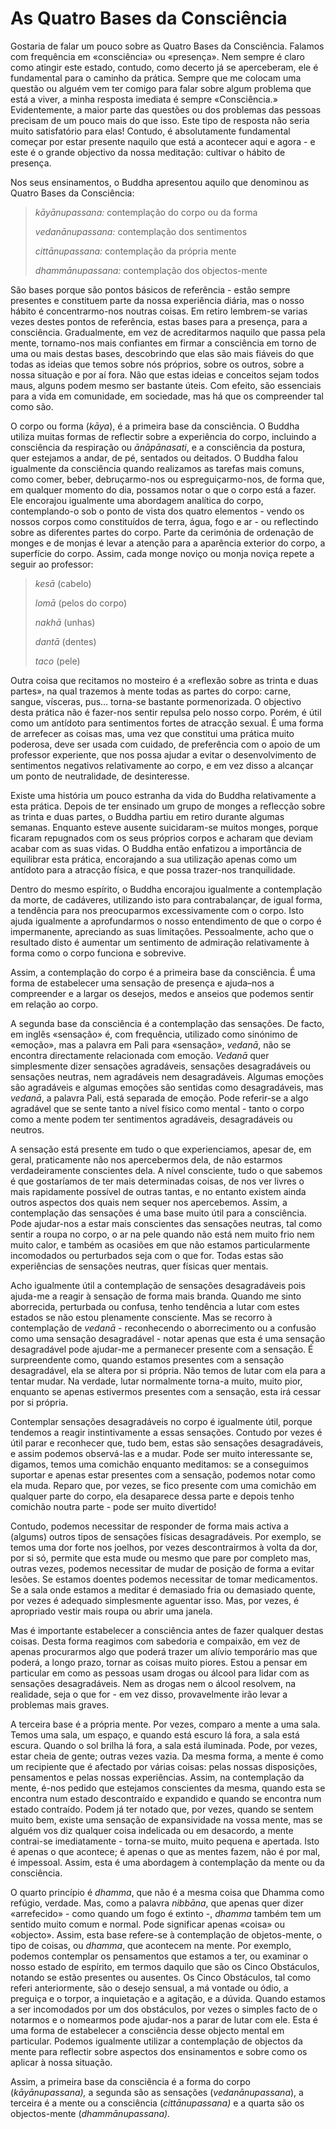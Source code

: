 As Quatro Bases da Consciência
==============================

Gostaria de falar um pouco sobre as Quatro Bases da Consciência. Falamos
com frequência em «consciência» ou «presença». Nem sempre é claro como
atingir este estado, contudo, como decerto já se aperceberam, ele é
fundamental para o caminho da prática. Sempre que me colocam uma questão
ou alguém vem ter comigo para falar sobre algum problema que está a
viver, a minha resposta imediata é sempre «Consciência.» Evidentemente,
a maior parte das questões ou dos problemas das pessoas precisam de um
pouco mais do que isso. Este tipo de resposta não seria muito
satisfatório para elas! Contudo, é absolutamente fundamental começar por
estar presente naquilo que está a acontecer aqui e agora - e este é o
grande objectivo da nossa meditação: cultivar o hábito de presença.

Nos seus ensinamentos, o Buddha apresentou aquilo que denominou as
Quatro Bases da Consciência:

> *kāyānupassana:* contemplação do corpo ou da forma
>
> *vedanānupassana:* contemplação dos sentimentos
>
> *cittānupassana:* contemplação da própria mente
>
> *dhammānupassana:* contemplação dos objectos-mente

São bases porque são pontos básicos de referência - estão sempre
presentes e constituem parte da nossa experiência diária, mas o nosso
hábito é concentrarmo-nos noutras coisas. Em retiro lembrem-se varias
vezes destes pontos de referência, estas bases para a presença, para a
consciência. Gradualmente, em vez de acreditarmos naquilo que passa pela
mente, tornamo-nos mais confiantes em firmar a consciência em torno de
uma ou mais destas bases, descobrindo que elas são mais fiáveis do que
todas as ideias que temos sobre nós próprios, sobre os outros, sobre a
nossa situação e por aí fora. Não que estas ideias e conceitos sejam
todos maus, alguns podem mesmo ser bastante úteis. Com efeito, são
essenciais para a vida em comunidade, em sociedade, mas há que os
compreender tal como são.

O corpo ou forma (*kāya*), é a primeira base da consciência. O Buddha
utiliza muitas formas de reflectir sobre a experiência do corpo,
incluindo a consciência da respiração ou *ānāpānasati*, e a consciência
da postura, quer estejamos a andar, de pé, sentados ou deitados. O
Buddha falou igualmente da consciência quando realizamos as tarefas mais
comuns, como comer, beber, debruçarmo-nos ou espreguiçarmo-nos, de forma
que, em qualquer momento do dia, possamos notar o que o corpo está a
fazer. Ele encorajou igualmente uma abordagem analítica do corpo,
contemplando-o sob o ponto de vista dos quatro elementos - vendo os
nossos corpos como constituídos de terra, água, fogo e ar - ou
reflectindo sobre as diferentes partes do corpo. Parte da cerimónia de
ordenação de monges e de monjas é levar a atenção para a aparência
exterior do corpo, a superfície do corpo. Assim, cada monge noviço ou
monja noviça repete a seguir ao professor:

> *kesā* (cabelo)
>
> *lomā* (pelos do corpo)
>
> *nakhā* (unhas)
>
> *dantā* (dentes)
>
> *taco* (pele)

Outra coisa que recitamos no mosteiro é a «reflexão sobre as trinta e
duas partes», na qual trazemos à mente todas as partes do corpo: carne,
sangue, vísceras, pus… torna-se bastante pormenorizada. O objectivo
desta prática não é fazer-nos sentir repulsa pelo nosso corpo. Porém, é
útil como um antídoto para sentimentos fortes de atracção sexual. É uma
forma de arrefecer as coisas mas, uma vez que constitui uma prática
muito poderosa, deve ser usada com cuidado, de preferência com o apoio
de um professor experiente, que nos possa ajudar a evitar o
desenvolvimento de sentimentos negativos relativamente ao corpo, e em
vez disso a alcançar um ponto de neutralidade, de desinteresse.

Existe uma história um pouco estranha da vida do Buddha relativamente a
esta prática. Depois de ter ensinado um grupo de monges a reflecção
sobre as trinta e duas partes, o Buddha partiu em retiro durante algumas
semanas. Enquanto esteve ausente suicidaram-se muitos monges, porque
ficaram repugnados com os seus próprios corpos e acharam que deviam
acabar com as suas vidas. O Buddha então enfatizou a importância de
equilibrar esta prática, encorajando a sua utilização apenas como um
antídoto para a atracção física, e que possa trazer-nos tranquilidade.

Dentro do mesmo espírito, o Buddha encorajou igualmente a contemplação
da morte, de cadáveres, utilizando isto para contrabalançar, de igual
forma, a tendência para nos preocuparmos excessivamente com o corpo.
Isto ajuda igualmente a aprofundarmos o nosso entendimento de que o
corpo é impermanente, apreciando as suas limitações. Pessoalmente, acho
que o resultado disto é aumentar um sentimento de admiração
relativamente à forma como o corpo funciona e sobrevive.

Assim, a contemplação do corpo é a primeira base da consciência. É uma
forma de estabelecer uma sensação de presença e ajuda–nos a compreender
e a largar os desejos, medos e anseios que podemos sentir em relação ao
corpo.

A segunda base da consciência é a contemplação das sensações. De facto,
em inglês «sensação» é, com frequência, utilizado como sinónimo de
«emoção», mas a palavra em Pali para «sensação», *vedanā*, não se
encontra directamente relacionada com emoção. *Vedanā* quer simplesmente
dizer sensações agradáveis, sensações desagradáveis ou sensações
neutras, nem agradáveis nem desagradáveis. Algumas emoções são
agradáveis e algumas emoções são sentidas como desagradáveis, mas
*vedanā*, a palavra Pali, está separada de emoção. Pode referir-se a
algo agradável que se sente tanto a nível físico como mental - tanto o
corpo como a mente podem ter sentimentos agradáveis, desagradáveis ou
neutros.

A sensação está presente em tudo o que experienciamos, apesar de, em
geral, praticamente não nos apercebermos dela, de não estarmos
verdadeiramente conscientes dela. A nível consciente, tudo o que sabemos
é que gostaríamos de ter mais determinadas coisas, de nos ver livres o
mais rapidamente possível de outras tantas, e no entanto existem ainda
outros aspectos dos quais nem sequer nos apercebemos. Assim, a
contemplação das sensações é uma base muito útil para a consciência.
Pode ajudar-nos a estar mais conscientes das sensações neutras, tal como
sentir a roupa no corpo, o ar na pele quando não está nem muito frio nem
muito calor, e também as ocasiões em que não estamos particularmente
incomodados ou perturbados seja com o que for. Todas estas são
experiências de sensações neutras, quer físicas quer mentais.

Acho igualmente útil a contemplação de sensações desagradáveis pois
ajuda-me a reagir à sensação de forma mais branda. Quando me sinto
aborrecida, perturbada ou confusa, tenho tendência a lutar com estes
estados se não estou plenamente consciente. Mas se recorro à
contemplação de *vedanā* - reconhecendo o aborrecimento ou a confusão
como uma sensação desagradável - notar apenas que esta é uma sensação
desagradável pode ajudar-me a permanecer presente com a sensação. É
surpreendente como, quando estamos presentes com a sensação
desagradável, ela se altera por si própria. Não temos de lutar com ela
para a tentar mudar. Na verdade, lutar normalmente torna-a muito, muito
pior, enquanto se apenas estivermos presentes com a sensação, esta irá
cessar por si própria.

Contemplar sensações desagradáveis no corpo é igualmente útil, porque
tendemos a reagir instintivamente a essas sensações. Contudo por vezes é
útil parar e reconhecer que, tudo bem, estas são sensações
desagradáveis, e assim podemos observá-las e a mudar. Pode ser muito
interessante se, digamos, temos uma comichão enquanto meditamos: se a
conseguimos suportar e apenas estar presentes com a sensação, podemos
notar como ela muda. Reparo que, por vezes, se fico presente com uma
comichão em qualquer parte do corpo, ela desaparece dessa parte e depois
tenho comichão noutra parte - pode ser muito divertido!

Contudo, podemos necessitar de responder de forma mais activa a (algums)
outros tipos de sensações físicas desagradáveis. Por exemplo, se temos
uma dor forte nos joelhos, por vezes descontrairmos à volta da dor, por
si só, permite que esta mude ou mesmo que pare por completo mas, outras
vezes, podemos necessitar de mudar de posição de forma a evitar lesões.
Se estamos doentes podemos necessitar de tomar medicamentos. Se a sala
onde estamos a meditar é demasiado fria ou demasiado quente, por vezes é
adequado simplesmente aguentar isso. Mas, por vezes, é apropriado vestir
mais roupa ou abrir uma janela.

Mas é importante estabelecer a consciência antes de fazer qualquer
destas coisas. Desta forma reagimos com sabedoria e compaixão, em vez de
apenas procurarmos algo que poderá trazer um alívio temporário mas que
poderá, a longo prazo, tornar as coisas muito piores. Estou a pensar em
particular em como as pessoas usam drogas ou álcool para lidar com as
sensações desagradáveis. Nem as drogas nem o álcool resolvem, na
realidade, seja o que for - em vez disso, provavelmente irão levar a
problemas mais graves.

A terceira base é a própria mente. Por vezes, comparo a mente a uma
sala. Temos uma sala, um espaço, e quando está escuro lá fora, a sala
está escura. Quando o sol brilha lá fora, a sala está iluminada. Pode,
por vezes, estar cheia de gente; outras vezes vazia. Da mesma forma, a
mente é como um recipiente que é afectado por várias coisas: pelas
nossas disposições, pensamentos e pelas nossas experiências. Assim, na
contemplação da mente, é-nos pedido que estejamos conscientes da mesma,
quando esta se encontra num estado descontraído e expandido e quando se
encontra num estado contraído. Podem já ter notado que, por vezes,
quando se sentem muito bem, existe uma sensação de expansividade na
vossa mente, mas se alguém vos diz qualquer coisa indelicada ou em
desacordo, a mente contrai-se imediatamente - torna-se muito, muito
pequena e apertada. Isto é apenas o que acontece; é apenas o que as
mentes fazem, não é por mal, é impessoal. Assim, esta é uma abordagem à
contemplação da mente ou da consciência.

O quarto princípio é *dhamma*, que não é a mesma coisa que Dhamma como
refúgio, verdade. Mas, como a palavra *nibbāna*, que apenas quer dizer
«arrefecido» - como quando um fogo é extinto -, *dhamma* também tem um
sentido muito comum e normal. Pode significar apenas «coisa» ou
«objecto». Assim, esta base refere-se à contemplação de objetos-mente, o
tipo de coisas, ou *dhamma*, que acontecem na mente. Por exemplo,
podemos contemplar os pensamentos que estamos a ter, ou examinar o nosso
estado de espírito, em termos daquilo que são os Cinco Obstáculos,
notando se estão presentes ou ausentes. Os Cinco Obstáculos, tal como
referi anteriormente, são o desejo sensual, a má vontade ou ódio, a
preguiça e o torpor, a inquietação e a agitação, e a dúvida. Quando
estamos a ser incomodados por um dos obstáculos, por vezes o simples
facto de o notarmos e o nomearmos pode ajudar-nos a parar de lutar com
ele. Esta é uma forma de estabelecer a consciência desse objecto mental
em particular. Podemos igualmente utilizar a contemplação de objectos da
mente para reflectir sobre aspectos dos ensinamentos e sobre como os
aplicar à nossa situação.

Assim, a primeira base da consciência é a forma do corpo
(*kāyānupassana),* a segunda são as sensações (*vedanānupassana*), a
terceira é a mente ou a consciência (*cittānupassana)* e a quarta são os
objectos-mente (*dhammānupassana).*
